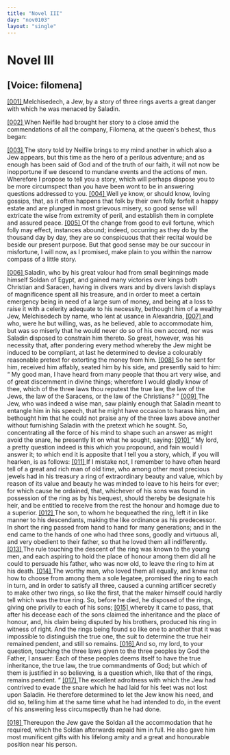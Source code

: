 ```yaml
---
title: "Novel III"
day: "nov0103"
layout: "single"
---
```

<div id="nov0103" type="novella" who="filomena">
 <h1>
  Novel III
 </h1>
 <p>
  <h2>
   [Voice: filomena]
  </h2>
 </p>
 <argument>
  <p>
   <a href="{{ site.baseurl }}itDecameron/nov0103#p01030001" id="p01030001">
    [001]
   </a>
   Melchisedech, a Jew, by a story of three rings averts a
	great danger with which he was menaced by Saladin.
  </p>
 </argument>
 <div3 type="commentary" who="author">
  <p>
   <a href="{{ site.baseurl }}itDecameron/nov0103#p01030002" id="p01030002">
    [002]
   </a>
   When
   Neifile had brought her story to a close amid the
      commendations
      of all the company, Filomena, at the queen's behest, thus
      began:
  </p>
 </div3>
 <div3 type="commentary" who="filomena">
  <p>
   <a href="{{ site.baseurl }}itDecameron/nov0103#p01030003" id="p01030003">
    [003]
   </a>
   The story told by Neifile brings to my mind another in
      which also a Jew appears, but this time as the hero of a perilous
      adventure; and as enough has been said of God and of the truth of
      our faith, it will not now be inopportune if we descend to mundane
      events and the actions of men. Wherefore I propose to tell you a
      story, which will perhaps dispose you to be more circumspect than
      you have been wont to be in answering questions addressed to you.
   <a href="{{ site.baseurl }}itDecameron/nov0103#p01030004" id="p01030004">
    [004]
   </a>
   Well ye know, or should know, loving gossips, that, as it often
      happens that folk by their own folly forfeit a happy estate and are
      plunged in most grievous misery, so good sense will extricate the wise
      from extremity of peril, and establish them in complete and assured
      peace.
   <a href="{{ site.baseurl }}itDecameron/nov0103#p01030005" id="p01030005">
    [005]
   </a>
   Of the change from good to evil fortune, which folly may
      effect, instances abound; indeed, occurring as they do by the thousand
      day by day, they are so conspicuous that their recital would
      be beside our present purpose. But that good sense may be our
      succour in misfortune, I will now, as I promised, make plain to you
      within the narrow compass of a little story.
  </p>
 </div3>
 <p>
  <a href="{{ site.baseurl }}itDecameron/nov0103#p01030006" id="p01030006">
   [006]
  </a>
  Saladin, who by his great valour had from small beginnings made
      himself Soldan of Egypt, and gained many victories over kings both
      Christian and Saracen, having in divers wars and by divers lavish
      displays of magnificence spent all his treasure, and in order to meet
      a certain emergency being in need of a large sum of money, and
      being at a loss to raise it with a celerity adequate to his necessity,
  bethought him of a wealthy Jew, Melchisedech by name, who lent
      at usance in Alexandria,
  <a href="{{ site.baseurl }}itDecameron/nov0103#p01030007" id="p01030007">
   [007]
  </a>
  and who, were he but willing, was, as he
      believed, able to accommodate him, but was so miserly that he would
      never do so of his own accord, nor was Saladin disposed to constrain him
      thereto. So great, however, was his necessity that, after pondering
      every method whereby the Jew might be induced to be compliant, at
      last he determined to devise a colourably reasonable pretext for extorting
      the money from him.
  <a href="{{ site.baseurl }}itDecameron/nov0103#p01030008" id="p01030008">
   [008]
  </a>
  So he sent for him, received him affably,
      seated him by his side, and presently said to him:
  <q direct="unspecified">
   My good man, I
	have heard from many people that thou art very wise, and of great
	discernment in divine things; wherefore I would gladly know of thee,
	which of the three laws thou reputest the true law, the law of the
	Jews, the law of the Saracens, or the law of the Christians?
  </q>
  <a href="{{ site.baseurl }}itDecameron/nov0103#p01030009" id="p01030009">
   [009]
  </a>
  The Jew,
      who was indeed a wise man, saw plainly enough that Saladin meant
      to entangle him in his speech, that he might have occasion to harass
      him, and bethought him that he could not praise any of the three laws
      above another without furnishing Saladin with the pretext which he
      sought. So, concentrating all the force of his mind to shape such an
      answer as might avoid the snare, he presently lit on what he sought,
      saying:
  <a href="{{ site.baseurl }}itDecameron/nov0103#p01030010" id="p01030010">
   [010]
  </a>
  <q direct="unspecified">
   My lord, a pretty question indeed is this which you propound,
	and fain would I answer it; to which end it is apposite that
	I tell you a story, which, if you will hearken, is as follows:
   <a href="{{ site.baseurl }}itDecameron/nov0103#p01030011" id="p01030011">
    [011]
   </a>
   If I
	mistake not, I remember to have often heard tell of a great and rich
	man of old time, who among other most precious jewels had in his
	treasury a ring of extraordinary beauty and value, which by reason
	of its value and beauty he was minded to leave to his heirs for ever;
	for which cause he ordained, that, whichever of his sons was found
	in possession of the ring as by his bequest, should thereby be designate
	his heir, and be entitled to receive from the rest the honour and
	homage due to a superior.
   <a href="{{ site.baseurl }}itDecameron/nov0103#p01030012" id="p01030012">
    [012]
   </a>
   The son, to whom he bequeathed the
	ring, left it in like manner to his descendants, making the like
	ordinance as his predecessor. In short the ring passed from hand to
	hand for many generations; and in the end came to the hands of
	one who had three sons, goodly and virtuous all, and very obedient
	to their father, so that he loved them all indifferently.
   <a href="{{ site.baseurl }}itDecameron/nov0103#p01030013" id="p01030013">
    [013]
   </a>
   The rule
	touching the descent of the ring was known to the young men, and
	each aspiring to hold the place of honour among them did all he
	could to persuade his father, who was now old, to leave the ring to
   him at his death.
   <a href="{{ site.baseurl }}itDecameron/nov0103#p01030014" id="p01030014">
    [014]
   </a>
   The worthy man, who loved them all equally, and
	knew not how to choose from among them a sole legatee, promised
	the ring to each in turn, and in order to satisfy all three, caused a
	cunning artificer secretly to make other two rings, so like the first,
	that the maker himself could hardly tell which was the true ring.
	So, before he died, he disposed of the rings, giving one privily to
	each of his sons;
   <a href="{{ site.baseurl }}itDecameron/nov0103#p01030015" id="p01030015">
    [015]
   </a>
   whereby it came to pass, that after his decease each
	of the sons claimed the inheritance and the place of honour, and, his
	claim being disputed by his brothers, produced his ring in witness of
	right. And the rings being found so like one to another that it
	was impossible to distinguish the true one, the suit to determine the
	true heir remained pendent, and still so remains.
   <a href="{{ site.baseurl }}itDecameron/nov0103#p01030016" id="p01030016">
    [016]
   </a>
   And so, my lord,
	to your question, touching the three laws given to the three peoples
	by God the Father, I answer: Each of these peoples deems itself to
	have the true inheritance, the true law, the true commandments of
	God; but which of them is justified in so believing, is a question
	which, like that of the rings, remains pendent.
  </q>
  <a href="{{ site.baseurl }}itDecameron/nov0103#p01030017" id="p01030017">
   [017]
  </a>
  The excellent
      adroitness with which the Jew had contrived to evade the snare
      which he had laid for his feet was not lost upon Saladin. He therefore
      determined to let the Jew know his need, and did so, telling him
      at the same time what he had intended to do, in the event of his
      answering less circumspectly than he had done.
 </p>
 <p>
  <a href="{{ site.baseurl }}itDecameron/nov0103#p01030018" id="p01030018">
   [018]
  </a>
  Thereupon the Jew gave the Soldan all the accommodation that
      he required, which the Soldan afterwards repaid him in full. He
      also gave him most munificent gifts with his lifelong amity and a
      great and honourable position near his person.
 </p>
</div>